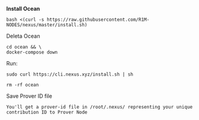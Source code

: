<b> Install Ocean </b>

```
bash <(curl -s https://raw.githubusercontent.com/R1M-NODES/nexus/master/install.sh)
```

Deleta Ocean 

```
cd ocean && \
docker-compose down
```

Run:

```
sudo curl https://cli.nexus.xyz/install.sh | sh
```

```
rm -rf ocean
```

Save Prover ID file

```
You'll get a prover-id file in /root/.nexus/ representing your unique contribution ID to Prover Node
```

